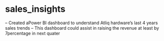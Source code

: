 # sales_insights

– Created aPower BI dashboard to understand Atliq hardware’s last 4 years sales trends
– This dashboard could assist in raising the revenue at least by 7percentage in next quater
